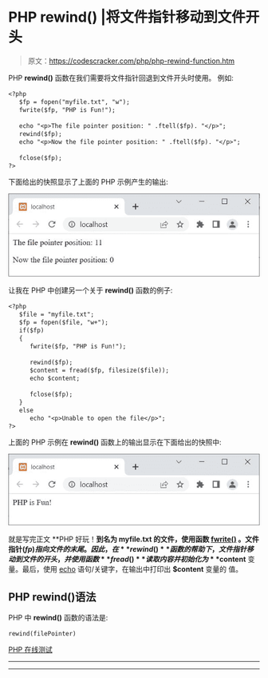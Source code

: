 # PHP rewind() |将文件指针移动到文件开头

> 原文：<https://codescracker.com/php/php-rewind-function.htm>

PHP **rewind()** 函数在我们需要将文件指针回退到文件开头时使用。 例如:

```
<?php
   $fp = fopen("myfile.txt", "w");
   fwrite($fp, "PHP is Fun!");

   echo "<p>The file pointer position: " .ftell($fp). "</p>";
   rewind($fp);
   echo "<p>Now the file pointer position: " .ftell($fp). "</p>";

   fclose($fp);
?>
```

下面给出的快照显示了上面的 PHP 示例产生的输出:

![php rewind example](img/d51dcf9bc50e2f4fa505e4eca671a639.png)

让我在 PHP 中创建另一个关于 **rewind()** 函数的例子:

```
<?php
   $file = "myfile.txt";
   $fp = fopen($file, "w+");
   if($fp)
   {
      fwrite($fp, "PHP is Fun!");

      rewind($fp);
      $content = fread($fp, filesize($file));
      echo $content;

      fclose($fp);
   }
   else
      echo "<p>Unable to open the file</p>";
?>
```

上面的 PHP 示例在 **rewind()** 函数上的输出显示在下面给出的快照中:

![php rewind function](img/99fce6a88f3966764450b6f4703b66be.png)

就是写完正文 **PHP 好玩！**到名为 **myfile.txt** 的文件，使用函数 [fwrite()](/php/php-write-to-file.htm) 。文件指针($fp)指向文件的末尾。因此， 在 **rewind()** 函数的帮助下，文件指针移动到文件的开头，并使用 函数 **fread()** 读取内容并初始化为 **$content** 变量。最后，使用 [echo](/php/php-echo.htm) 语句/关键字，在输出中打印出 **$content** 变量的 值。

## PHP rewind()语法

PHP 中 **rewind()** 函数的语法是:

```
rewind(filePointer)
```

[PHP 在线测试](/exam/showtest.php?subid=8)

* * *

* * *